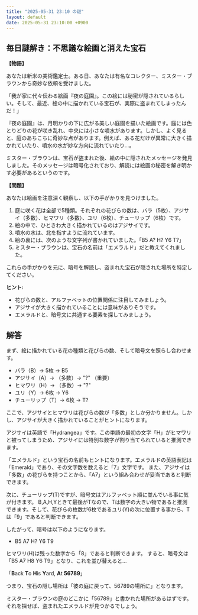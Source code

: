 ```yaml
---
title: "2025-05-31 23:10 の謎"
layout: default
date: 2025-05-31 23:10:00 +0900
---
```

## 毎日謎解き：不思議な絵画と消えた宝石

**【物語】**

あなたは新米の美術鑑定士。ある日、あなたは有名なコレクター、ミスター・ブラウンから奇妙な依頼を受けました。

「我が家に代々伝わる絵画『夜の庭園』。この絵には秘密が隠されているらしい。そして、最近、絵の中に描かれている宝石が、実際に盗まれてしまったんだ！」

『夜の庭園』は、月明かりの下に広がる美しい庭園を描いた絵画です。庭には色とりどりの花が咲き乱れ、中央には小さな噴水があります。しかし、よく見ると、庭のあちこちに奇妙な点があります。例えば、ある花だけが異常に大きく描かれていたり、噴水の水が妙な方向に流れていたり…。

ミスター・ブラウンは、宝石が盗まれた後、絵の中に隠されたメッセージを発見しました。そのメッセージは暗号化されており、解読には絵画の秘密を解き明かす必要があるというのです。

**【問題】**

あなたは絵画を注意深く観察し、以下の手がかりを見つけました。

1.  庭に咲く花は全部で5種類。それぞれの花びらの数は、バラ（5枚）、アジサイ（多数）、ヒマワリ（多数）、ユリ（6枚）、チューリップ（6枚）です。
2.  絵の中で、ひときわ大きく描かれているのはアジサイです。
3.  噴水の水は、北を指すように流れています。
4.  絵の裏には、次のような文字列が書かれていました。「B5 A? H? Y6 T?」
5.  ミスター・ブラウンは、宝石の名前は「エメラルド」だと教えてくれました。

これらの手がかりを元に、暗号を解読し、盗まれた宝石が隠された場所を特定してください。

**ヒント:**

*   花びらの数と、アルファベットの位置関係に注目してみましょう。
*   アジサイが大きく描かれていることには意味がありそうです。
*   エメラルドと、暗号文に共通する要素を探してみましょう。

## 解答

まず、絵に描かれている花の種類と花びらの数、そして暗号文を照らし合わせます。

*   バラ（B）→ 5枚 → B5
*   アジサイ（A）→ （多数）→ "?" （重要）
*   ヒマワリ（H）→ （多数）→ "?"
*   ユリ（Y）→ 6枚 → Y6
*   チューリップ（T）→ 6枚 → T?

ここで、アジサイとヒマワリは花びらの数が「多数」としか分かりません。しかし、アジサイが大きく描かれていることがヒントになります。

アジサイは英語で「Hydrangea」です。この単語の最初の文字「H」がヒマワリと被ってしまうため、アジサイには特別な数字が割り当てられていると推測できます。

「エメラルド」という宝石の名前もヒントになります。エメラルドの英語表記は「Emerald」であり、その文字数を数えると「7」文字です。
また、アジサイは「多数」の花びらを持つことから、「A7」という組み合わせが妥当であると判断できます。

次に、チューリップ(T)ですが、暗号文はアルファベット順に並んでいる事に気が付きます。
B,A,H,Yときて最後がTなので、Tは数字の大きい物であると推測できます。そして、花びらの枚数が6枚であるユリ(Y)の次に位置する事から、Tは「9」であると判断できます。

したがって、暗号は以下のようになります。

*   B5 A7 H? Y6 T9

ヒマワリ(H)は残った数字から「8」であると判断できます。
すると、暗号文は「B5 A7 H8 Y6 T9」となり、これを並び替えると…

「**B**ack **T**o **H**is **Y**ard, **A**t **56789**」

つまり、宝石の隠し場所は「彼の庭に戻って、56789の場所に」となります。

ミスター・ブラウンの庭のどこかに「56789」と書かれた場所があるはずです。それを探せば、盗まれたエメラルドが見つかるでしょう。
